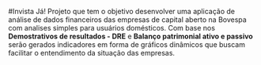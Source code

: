#Invista Já!
Projeto que tem o objetivo desenvolver uma aplicação de análise de dados financeiros das empresas de capital aberto na Bovespa com analises simples para usuários domésticos.
Com base nos <b>Demostrativos de resultados - DRE</b> e <b>Balanço patrimonial ativo e passivo</b> serão gerados indicadores em forma de gráficos dinâmicos que buscam facilitar o entendimento da situação das empresas.   

